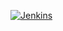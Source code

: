 [![Jenkins](https://img.shields.io/jenkins/build?jobUrl=http%3A%2F%2F184.170.232.110%3A8080%2Fjob)](http://184.170.232.110:8080/job/skytap-project/)
